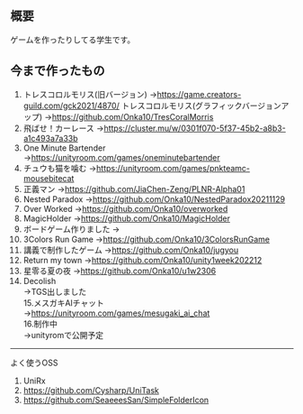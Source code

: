 ## 概要
ゲームを作ったりしてる学生です。

## 今まで作ったもの
1. トレスコロルモリス(旧バージョン)
→https://game.creators-guild.com/gck2021/4870/
トレスコロルモリス(グラフィックバージョンアップ)
→https://github.com/Onka10/TresCoralMorris
2. 飛ばせ！カーレース
→https://cluster.mu/w/0301f070-5f37-45b2-a8b3-a1c493a7a33b
3. One Minute Bartender
→https://unityroom.com/games/oneminutebartender
4. チュウも猫を噛む
→https://unityroom.com/games/pnkteamc-mousebitecat
5. 正義マン
→https://github.com/JiaChen-Zeng/PLNR-Alpha01
6. Nested Paradox
→https://github.com/Onka10/NestedParadox20211129
7. Over Worked
→https://github.com/Onka10/overworked
8. MagicHolder
→https://github.com/Onka10/MagicHolder
9. ボードゲーム作りました
→
10. 3Colors Run Game
→https://github.com/Onka10/3ColorsRunGame
11. 講義で制作したゲーム
→https://github.com/Onka10/jugyou
12. Return my town
→https://github.com/Onka10/unity1week202212
13. 星零る夏の夜
→https://github.com/Onka10/u1w2306
14. Decolish  
→TGS出しました  
15.メスガキAIチャット  
→https://unityroom.com/games/mesugaki_ai_chat    
16.制作中  
→unityromで公開予定  

---

よく使うOSS
1. UniRx
2. https://github.com/Cysharp/UniTask
3. https://github.com/SeaeeesSan/SimpleFolderIcon
